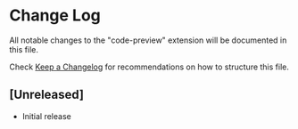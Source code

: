 # Change Log

All notable changes to the "code-preview" extension will be documented in this file.

Check [Keep a Changelog](http://keepachangelog.com/) for recommendations on how to structure this file.

## [Unreleased]

- Initial release
